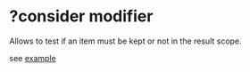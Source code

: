 # ?consider modifier

Allows to test if an item must be kept or not in the result scope.

see [example](../../examples/json_friends_and_fruits/example-2.php)